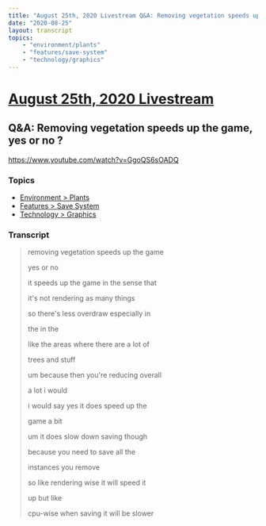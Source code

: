 ```yaml
---
title: "August 25th, 2020 Livestream Q&A: Removing vegetation speeds up the game, yes or no ?"
date: "2020-08-25"
layout: transcript
topics:
    - "environment/plants"
    - "features/save-system"
    - "technology/graphics"
---
```

# [August 25th, 2020 Livestream](../2020-08-25.md)
## Q&A: Removing vegetation speeds up the game, yes or no ?
https://www.youtube.com/watch?v=GgoQS6sOADQ

### Topics
* [Environment > Plants](../topics/environment/plants.md)
* [Features > Save System](../topics/features/save-system.md)
* [Technology > Graphics](../topics/technology/graphics.md)

### Transcript

> removing vegetation speeds up the game
>
> yes or no
>
> it speeds up the game in the sense that
>
> it's not rendering as many things
>
> so there's less overdraw especially in
>
> the in the
>
> like the areas where there are a lot of
>
> trees and stuff
>
> um because then you're reducing overall
>
> a lot i would
>
> i would say yes it does speed up the
>
> game a bit
>
> um it does slow down saving though
>
> because you need to save all the
>
> instances you remove
>
> so like rendering wise it will speed it
>
> up but like
>
> cpu-wise when saving it will be slower
